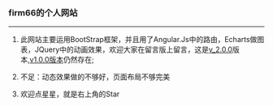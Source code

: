 ### firm66的个人网站
---
1. 此网站主要运用BootStrap框架，并且用了Angular.Js中的路由，Echarts做图表，JQuery中的动画效果，欢迎大家在留言版上留言，这是[v_2.0.0](https://firm66.github.io)版本,[v1.0.0版本](https://firm66.github.io/the_old/index.html)仍然存在;

2. 不足：动态效果做的不够好，页面布局不够完美

3. 欢迎点星星，就是右上角的Star